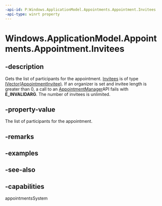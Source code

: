 ```yaml
---
-api-id: P:Windows.ApplicationModel.Appointments.Appointment.Invitees
-api-type: winrt property
---
```


<!-- Property syntax
public Windows.Foundation.Collections.IVector<Windows.ApplicationModel.Appointments.AppointmentInvitee> Invitees { get; }
-->

# Windows.ApplicationModel.Appointments.Appointment.Invitees

## -description
Gets the list of participants for the appointment. [Invitees](appointment_invitees.md) is of type [IVector(AppointmentInvitee)](../windows.foundation.collections/ivector_1.md). If an organizer is set and invitee length is greater than 0, a call to an [AppointmentManager](appointmentmanager.md)API fails with **E_INVALIDARG**. The number of invitees is unlimited.

## -property-value
The list of participants for the appointment.

## -remarks

## -examples

## -see-also

## -capabilities
appointmentsSystem
